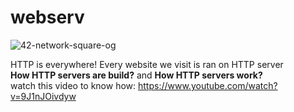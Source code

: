 # webserv
![42-network-square-og](https://user-images.githubusercontent.com/115412096/202255065-f7c5ef32-22b5-4e64-9706-1cce14d521cd.png)

HTTP is everywhere! Every website we visit is ran on HTTP server <br />
**How HTTP servers are build?** and **How HTTP servers work?** <br />
watch this video to know how: https://www.youtube.com/watch?v=9J1nJOivdyw

